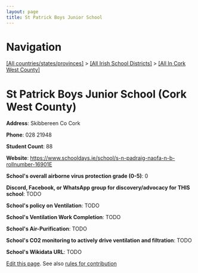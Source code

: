 ```yaml
---
layout: page
title: St Patrick Boys Junior School
---
```

# Navigation

[[All countries/states/provinces]](../../..) > [[All Irish School Districts]](../..) > [[All In Cork West County]](..)

# St Patrick Boys Junior School (Cork West County)

**Address**: Skibbereen Co Cork

**Phone**: 028 21948

**Student Count**: 88

**Website**: <https://www.schooldays.ie/school/s-n-padraig-naofa-n-b-rollnumber-16901E>

**School's overall airborne virus protection grade (0-5)**: 0

**Discord, Facebook, or WhatsApp group for discovery/advocacy for THIS school**: TODO

**School's policy on Ventilation**: TODO

**School's Ventilation Work Completion**: TODO

**School's Air-Purification**: TODO

**School's CO2 monitoring to actively drive ventilation and filtration**: TODO

**School's Wikidata URL**: TODO


[Edit this page](https://github.com/ventilate-schools/Ireland/edit/main/./Cork_West_County/St_Patrick_Boys_Junior_School.md). See also [rules for contribution](../../../contribution-rules/)